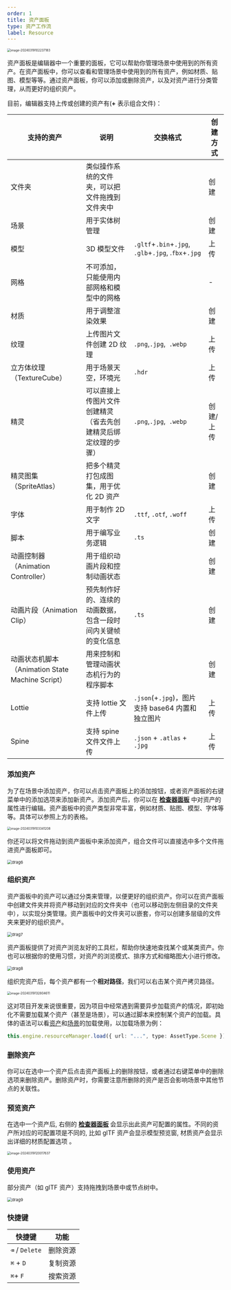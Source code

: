 ```yaml
---
order: 1
title: 资产面板
type: 资产工作流
label: Resource
---
```


<img src="https://gw.alipayobjects.com/zos/OasisHub/116f21cb-1cae-4492-92bb-4276173cae9b/image-20240319102237183.png" alt="image-20240319102237183" style="zoom:50%;" />

资产面板是编辑器中一个重要的面板，它可以帮助你管理场景中使用到的所有资产。在资产面板中，你可以查看和管理场景中使用到的所有资产，例如材质、贴图、模型等等。通过资产面板，你可以添加或删除资产，以及对资产进行分类管理，从而更好的组织资产。

目前，编辑器支持上传或创建的资产有(**+** 表示组合文件)：

| 支持的资产                                       | 说明                                                           | 交换格式                                            | 创建方式  |
| ------------------------------------------------ | -------------------------------------------------------------- | --------------------------------------------------- | --------- |
| 文件夹                                           | 类似操作系统的文件夹，可以把文件拖拽到文件夹中                 |                                                     | 创建      |
| 场景                                             | 用于实体树管理                                                 |                                                     | 创建      |
| 模型                                             | 3D 模型文件                                                    | `.gltf`+`.bin`+`.jpg`, `.glb`+`.jpg`, .`fbx`+`.jpg` | 上传      |
| 网格                                             | 不可添加，只能使用内部网格和模型中的网格                       |                                                     | -         |
| 材质                                             | 用于调整渲染效果                                               |                                                     | 创建      |
| 纹理                                             | 上传图片文件创建 2D 纹理                                       | `.png`,`.jpg`,` .webp`                              | 上传      |
| 立方体纹理（TextureCube）                        | 用于场景天空，环境光                                           | `.hdr`                                              | 上传      |
| 精灵                                             | 可以直接上传图片文件创建精灵（省去先创建精灵后绑定纹理的步骤） | `.png`,`.jpg`,` .webp`                              | 创建/上传 |
| 精灵图集（SpriteAtlas）                          | 把多个精灵打包成图集，用于优化 2D 资产                         |                                                     | 创建      |
| 字体                                             | 用于制作 2D 文字                                               | `.ttf`, `.otf`, `.woff`                             | 上传      |
| 脚本                                             | 用于编写业务逻辑                                               | `.ts`                                               | 创建      |
| 动画控制器（Animation Controller）               | 用于组织动画片段和控制动画状态                                 |                                                     | 创建      |
| 动画片段（Animation Clip）                       | 预先制作好的、连续的动画数据，包含一段时间内关键帧的变化信息   | `.ts`                                               | 创建      |
| 动画状态机脚本（Animation State Machine Script） | 用来控制和管理动画状态机行为的程序脚本                         |                                                     | 创建      |
| Lottie                                           | 支持 lottie 文件上传                                           | `.json`(+`.jpg`)，图片支持 base64 内置和独立图片    | 上传      |
| Spine                                            | 支持 spine 文件文件上传                                        | `.json` + `.atlas` + `.jpg`                         | 上传      |

### 添加资产

为了在场景中添加资产，你可以点击资产面板上的添加按钮，或者资产面板的右键菜单中的添加选项来添加新资产。添加资产后，你可以在 **[检查器面板](/docs/interface-inspector)** 中对资产的属性进行编辑。资产面板中的资产类型非常丰富，例如材质、贴图、模型、字体等等。具体可以参照上方的表格。

<img src="https://gw.alipayobjects.com/zos/OasisHub/aec9a0de-98c4-47ce-bc4d-6a7a80decfc8/image-20240319103341208.png" alt="image-20240319103341208" style="zoom:50%;" />


你还可以将文件拖动到资产面板中来添加资产，组合文件可以直接选中多个文件拖进资产面板即可。

<img src="https://gw.alipayobjects.com/zos/OasisHub/dc4a06ee-c92a-4ee4-8062-11cd26cf3201/drag6.gif" alt="drag6" style="zoom:67%;" />


### 组织资产

资产面板中的资产可以通过分类来管理，以便更好的组织资产。你可以在资产面板中创建文件夹并将资产移动到对应的文件夹中（也可以移动到左侧目录的文件夹中），以实现分类管理。资产面板中的文件夹可以嵌套，你可以创建多层级的文件夹来更好的组织资产。

<img src="https://gw.alipayobjects.com/zos/OasisHub/92fb2341-8f52-451b-a4fd-9ca577a1f480/drag7.gif" alt="drag7" style="zoom:67%;" />

资产面板提供了对资产浏览友好的工具栏，帮助你快速地查找某个或某类资产。你也可以根据你的使用习惯，对资产的浏览模式、排序方式和缩略图大小进行修改。

<img src="https://gw.alipayobjects.com/zos/OasisHub/d1f0daff-a503-4e24-b3eb-8a86d8faa7a1/drag8.gif" alt="drag8" style="zoom:67%;" />

组织完资产后，每个资产都有一个**相对路径**，我们可以右击某个资产拷贝路径。

<img src="https://gw.alipayobjects.com/zos/OasisHub/8749922b-9989-47c2-ba42-85c122391c85/image-20240319132804611.png" alt="image-20240319132804611" style="zoom:50%;" />

这对项目开发来说很重要，因为项目中经常遇到需要异步加载资产的情况，即初始化不需要加载某个资产（甚至是场景），可以通过脚本来控制某个资产的加载。具体的语法可以看[资产](/docs/assets-load)和[场景](/docs/core-scene)的加载使用，以加载场景为例：

```typescript
this.engine.resourceManager.load({ url: "...", type: AssetType.Scene });
```

### 删除资产

你可以在选中一个资产后点击资产面板上的删除按钮，或者通过右键菜单中的删除选项来删除资产。删除资产时，你需要注意所删除的资产是否会影响场景中其他节点的关联性。

### 预览资产

在选中一个资产后, 右侧的 **[检查器面板](/docs/interface-inspector)** 会显示出此资产可配置的属性。不同的资产所对应的可配置项是不同的, 比如 glTF 资产会显示模型预览窗, 材质资产会显示出详细的材质配置选项 。

<img src="https://gw.alipayobjects.com/zos/OasisHub/e90ace3a-7b03-49cc-ad9a-e3aa51f17283/image-20240319120017637.png" alt="image-20240319120017637" style="zoom:50%;" />


### 使用资产

部分资产（如 glTF 资产）支持拖拽到场景中或节点树中。

<img src="https://gw.alipayobjects.com/zos/OasisHub/c710e1e4-2d73-4e76-a4fa-b03caa1f68bc/drag9.gif" alt="drag9" style="zoom:67%;" />




### 快捷键

| 快捷键         | 功能     |
| -------------- | -------- |
| `⌫` / `Delete` | 删除资源 |
| `⌘` + `D`      | 复制资源 |
| `⌘`+ `F`       | 搜索资源 |
